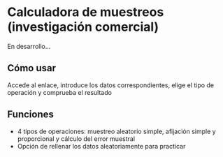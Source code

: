 # Calculadora de muestreos (investigación comercial)

En desarrollo...

## Cómo usar
Accede al enlace, introduce los datos correspondientes, elige el tipo de operación y comprueba el resultado

## Funciones
- 4 tipos de operaciones: muestreo aleatorio simple, afijación simple y proporcional y cálculo del error muestral
- Opción de rellenar los datos aleatoriamente para practicar
